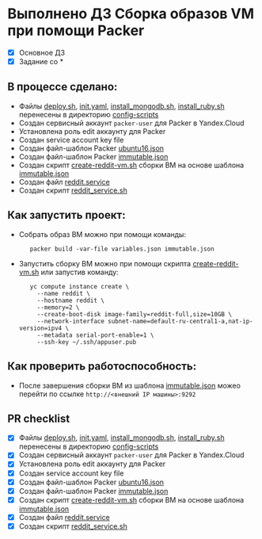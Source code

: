 # Выполнено ДЗ Сборка образов VM при помощи Packer
 - [x] Основное ДЗ
 - [x] Задание со *

## В процессе сделано:
 - Файлы [deploy.sh](../config-scripts/deploy.sh),
   [init.yaml](../config-scripts/init.yaml),
   [install_mongodb.sh](../config-scripts/install_mongodb.sh),
   [install_ruby.sh](../config-scripts/install_ruby.sh)
   перенесены в директорию [config-scripts](../config-scripts)
 - Создан сервисный аккаунт `packer-user` для Packer в Yandex.Cloud
 - Установлена роль edit аккаунту для Packer
 - Создан service account key file
 - Создан файл-шаблон Packer [ubuntu16.json](../packer/ubuntu16.json)
 - Создан файл-шаблон Packer [immutable.json](../packer/immutable.json)
 - Создан скрипт [create-reddit-vm.sh](../config-scripts/create-reddit-vm.sh) сборки ВМ на основе шаблона [immutable.json](../packer/immutable.json)
 - Создан файл [reddit.service](../packer/files/reddit.service)
 - Создан скрипт [reddit_service.sh](../packer/scripts/reddit_service.sh)

## Как запустить проект:
 - Собрать образ ВМ можно при помощи команды:
   ```text
      packer build -var-file variables.json immutable.json
    ```
 - Запустить сборку ВМ можно при помощи скрипта [create-reddit-vm.sh](../config-scripts/create-reddit-vm.sh) 
   или запустив команду:
   ```text
      yc compute instance create \
        --name reddit \
        --hostname reddit \
        --memory=2 \
        --create-boot-disk image-family=reddit-full,size=10GB \
        --network-interface subnet-name=default-ru-central1-a,nat-ip-version=ipv4 \
        --metadata serial-port-enable=1 \
        --ssh-key ~/.ssh/appuser.pub
   ```
## Как проверить работоспособность:
 - После завершения сборки ВМ из шаблона [immutable.json](../packer/immutable.json)
   можео перейти по ссылке `http://<внешний IP машины>:9292`
  
## PR checklist
- [x] Файлы [deploy.sh](../config-scripts/deploy.sh),
  [init.yaml](../config-scripts/init.yaml),
  [install_mongodb.sh](../config-scripts/install_mongodb.sh),
  [install_ruby.sh](../config-scripts/install_ruby.sh)
  перенесены в директорию [config-scripts](../config-scripts)
- [x] Создан сервисный аккаунт `packer-user` для Packer в Yandex.Cloud
- [x] Установлена роль edit аккаунту для Packer
- [x] Создан service account key file
- [x] Создан файл-шаблон Packer [ubuntu16.json](../packer/ubuntu16.json)
- [x] Создан файл-шаблон Packer [immutable.json](../packer/immutable.json)
- [x] Создан скрипт [create-reddit-vm.sh](../config-scripts/create-reddit-vm.sh) сборки ВМ на основе шаблона [immutable.json](../packer/immutable.json)
- [x] Создан файл [reddit.service](../packer/files/reddit.service)
- [x] Создан скрипт [reddit_service.sh](../packer/scripts/reddit_service.sh)
